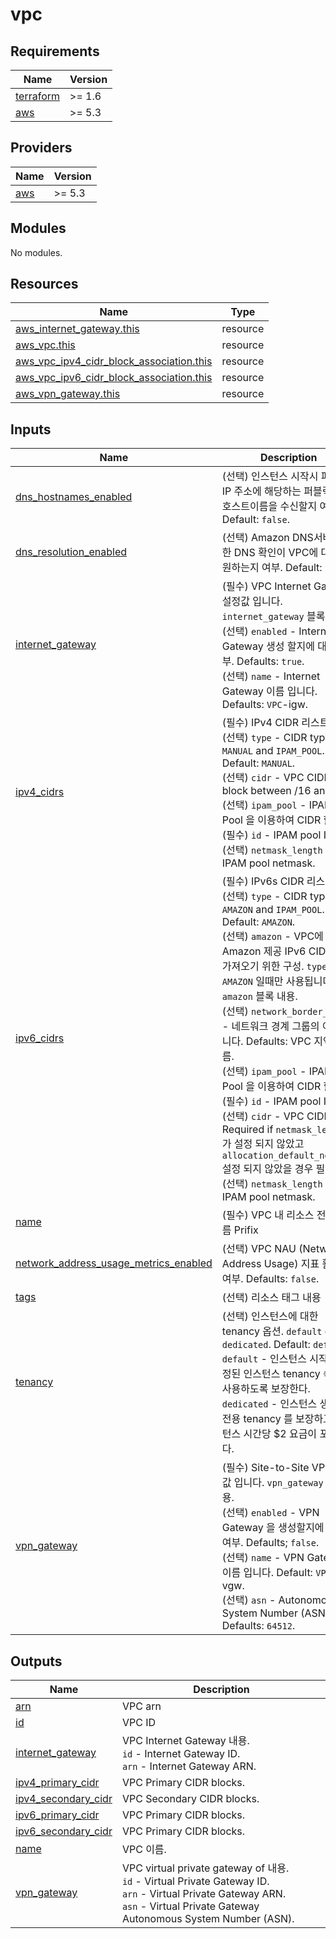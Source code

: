 # vpc

<!-- BEGINNING OF PRE-COMMIT-TERRAFORM DOCS HOOK -->
## Requirements

| Name | Version |
|------|---------|
| <a name="requirement_terraform"></a> [terraform](#requirement\_terraform) | >= 1.6 |
| <a name="requirement_aws"></a> [aws](#requirement\_aws) | >= 5.3 |

## Providers

| Name | Version |
|------|---------|
| <a name="provider_aws"></a> [aws](#provider\_aws) | >= 5.3 |

## Modules

No modules.

## Resources

| Name | Type |
|------|------|
| [aws_internet_gateway.this](https://registry.terraform.io/providers/hashicorp/aws/latest/docs/resources/internet_gateway) | resource |
| [aws_vpc.this](https://registry.terraform.io/providers/hashicorp/aws/latest/docs/resources/vpc) | resource |
| [aws_vpc_ipv4_cidr_block_association.this](https://registry.terraform.io/providers/hashicorp/aws/latest/docs/resources/vpc_ipv4_cidr_block_association) | resource |
| [aws_vpc_ipv6_cidr_block_association.this](https://registry.terraform.io/providers/hashicorp/aws/latest/docs/resources/vpc_ipv6_cidr_block_association) | resource |
| [aws_vpn_gateway.this](https://registry.terraform.io/providers/hashicorp/aws/latest/docs/resources/vpn_gateway) | resource |

## Inputs

| Name | Description | Type | Default | Required |
|------|-------------|------|---------|:--------:|
| <a name="input_dns_hostnames_enabled"></a> [dns\_hostnames\_enabled](#input\_dns\_hostnames\_enabled) | (선택) 인스턴스 시작시 퍼블릭IP 주소에 해당하는 퍼블릭DNS 호스트이름을 수신할지 여부. Default: `false`. | `bool` | `false` | no |
| <a name="input_dns_resolution_enabled"></a> [dns\_resolution\_enabled](#input\_dns\_resolution\_enabled) | (선택) Amazon DNS서버를 통한 DNS 확인이 VPC에 대해 지원하는지 여부. Default: `true`. | `bool` | `true` | no |
| <a name="input_internet_gateway"></a> [internet\_gateway](#input\_internet\_gateway) | (필수) VPC Internet Gateway 설정값 입니다. `internet_gateway` 블록 내용.<br>    (선택) `enabled` - Internet Gateway 생성 할지에 대한 여부. Defaults: `true`.<br>    (선택) `name` - Internet Gateway 이름 입니다. Defaults: `VPC`-igw. | <pre>object({<br>    enabled = optional(bool, true)<br>    name    = optional(string)<br>  })</pre> | `{}` | no |
| <a name="input_ipv4_cidrs"></a> [ipv4\_cidrs](#input\_ipv4\_cidrs) | (필수) IPv4 CIDR 리스트.<br>    (선택) `type` - CIDR type `MANUAL` and `IPAM_POOL`. Default: `MANUAL`.<br>    (선택) `cidr` - VPC CIDR block between /16 and /28.<br>    (선택) `ipam_pool` - IPAM Pool 을 이용하여 CIDR 할당<br>      (필수) `id` - IPAM pool ID.<br>      (선택) `netmask_length` - IPAM pool netmask. | <pre>list(object({<br>    type = optional(string, "MANUAL")<br>    cidr = optional(string)<br>    ipam_pool = optional(object({<br>      id             = string<br>      netmask_length = optional(number)<br>    }))<br>  }))</pre> | `[]` | no |
| <a name="input_ipv6_cidrs"></a> [ipv6\_cidrs](#input\_ipv6\_cidrs) | (필수) IPv6s CIDR 리스트.<br>    (선택) `type` - CIDR type `AMAZON` and `IPAM_POOL`. Default: `AMAZON`.<br>    (선택) `amazon` - VPC에 사용할 Amazon 제공 IPv6 CIDR 을 가져오기 위한 구성. `type` 이 `AMAZON` 일때만 사용됩니다. `amazon` 블록 내용.<br>      (선택) `network_border_group` - 네트워크 경계 그룹의 이름 입니다. Defaults: VPC 지역 이름.<br>    (선택) `ipam_pool` - IPAM Pool 을 이용하여 CIDR 할당<br>      (필수) `id` - IPAM pool ID.<br>      (선택) `cidr` - VPC CIDR 블록. Required if `netmask_length` 가 설정 되지 않았고 `allocation_default_netmask` 설정 되지 않았을 경우 필수.<br>      (선택) `netmask_length` - IPAM pool netmask. | <pre>list(object({<br>    type = optional(string, "AMAZON")<br>    amazon = optional(object({<br>      network_border_group = optional(string)<br>    }), {})<br>    ipam_pool = optional(object({<br>      id             = string<br>      cidr           = optional(string)<br>      netmask_length = optional(number)<br>    }))<br>  }))</pre> | `[]` | no |
| <a name="input_name"></a> [name](#input\_name) | (필수) VPC 내 리소스 전체 이름 Prifix | `string` | n/a | yes |
| <a name="input_network_address_usage_metrics_enabled"></a> [network\_address\_usage\_metrics\_enabled](#input\_network\_address\_usage\_metrics\_enabled) | (선택) VPC NAU (Network Address Usage) 지표 활성화 여부. Defaults: `false`. | `bool` | `false` | no |
| <a name="input_tags"></a> [tags](#input\_tags) | (선택) 리소스 태그 내용 | `map(string)` | `{}` | no |
| <a name="input_tenancy"></a> [tenancy](#input\_tenancy) | (선택) 인스턴스에 대한 tenancy 옵션. `default` or `dedicated`. Default: `default`.<br>    `default` - 인스턴스 시작시 지정된 인스턴스 tenancy 속성을 사용하도록 보장한다.<br>    `dedicated` - 인스턴스 생성시 전용 tenancy 를 보장하고 인스턴스 시간당 $2 요금이 포함된다. | `string` | `"default"` | no |
| <a name="input_vpn_gateway"></a> [vpn\_gateway](#input\_vpn\_gateway) | (필수) Site-to-Site VPN 설정값 입니다. `vpn_gateway` 블록내용.<br>    (선택) `enabled` - VPN Gateway 을 생성할지에 대한 여부. Defaults; `false`.<br>    (선택) `name` - VPN Gateway 이름 입니다. Default: `VPC`-vgw.<br>    (선택) `asn` - Autonomous System Number (ASN). Defaults: `64512`. | <pre>object({<br>    enabled = optional(bool, false)<br>    name    = optional(string)<br>    asn     = optional(number, 64512)<br>  })</pre> | `{}` | no |

## Outputs

| Name | Description |
|------|-------------|
| <a name="output_arn"></a> [arn](#output\_arn) | VPC arn |
| <a name="output_id"></a> [id](#output\_id) | VPC ID |
| <a name="output_internet_gateway"></a> [internet\_gateway](#output\_internet\_gateway) | VPC Internet Gateway 내용.<br>    `id` - Internet Gateway ID.<br>    `arn` - Internet Gateway ARN. |
| <a name="output_ipv4_primary_cidr"></a> [ipv4\_primary\_cidr](#output\_ipv4\_primary\_cidr) | VPC Primary CIDR blocks. |
| <a name="output_ipv4_secondary_cidr"></a> [ipv4\_secondary\_cidr](#output\_ipv4\_secondary\_cidr) | VPC Secondary CIDR blocks. |
| <a name="output_ipv6_primary_cidr"></a> [ipv6\_primary\_cidr](#output\_ipv6\_primary\_cidr) | VPC Primary CIDR blocks. |
| <a name="output_ipv6_secondary_cidr"></a> [ipv6\_secondary\_cidr](#output\_ipv6\_secondary\_cidr) | VPC Primary CIDR blocks. |
| <a name="output_name"></a> [name](#output\_name) | VPC 이름. |
| <a name="output_vpn_gateway"></a> [vpn\_gateway](#output\_vpn\_gateway) | VPC virtual private gateway of 내용.<br>    `id` - Virtual Private Gateway ID.<br>    `arn` - Virtual Private Gateway ARN.<br>    `asn` - Virtual Private Gateway Autonomous System Number (ASN). |
<!-- END OF PRE-COMMIT-TERRAFORM DOCS HOOK -->
